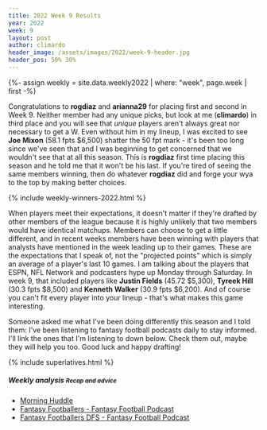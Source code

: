 ```yaml
---
title: 2022 Week 9 Results
year: 2022
week: 9
layout: post
author: climardo
header_image: /assets/images/2022/week-9-header.jpg
header_pos: 50% 30%
---
```

{%- assign weekly = site.data.weekly2022 | where: "week", page.week | first -%}

 Congratulations to **rogdiaz** and **arianna29** for placing first and second in Week 9. Neither member had any unique picks, but look at me (**climardo**) in third place and you will see that _unique_ players aren't always great nor necessary to get a W. Even without him in my lineup, I was excited to see **Joe Mixon** (58.1 fpts $6,500) shatter the 50 fpt mark - it's been too long since we've seen that and I was beginning to get concerned that we wouldn't see that at all this season. This is **rogdiaz** first time placing this season and he told me that it won't be his last. If you're tired of seeing the same members winning, then do whatever **rogdiaz** did and forge your wya to the top by making better choices.

{% include weekly-winners-2022.html %}

When players meet their expectations, it doesn't matter if they're drafted by other members of the league because it is highly unlikely that two members would have identical matchups. Members can choose to get a little different, and in recent weeks members have been winning with players that analysts have mentioned in the week leading up to their games. These are the expectations that I speak of, not the "projected points" which is simply an average of a player's last 10 games. I am talking about the players that ESPN, NFL Network and podcasters hype up Monday through Saturday. In week 9, that included players like **Justin Fields** (45.72 $5,300), **Tyreek Hill** (30.3 fpts $8,500) and **Kenneth Walker** (30.9 fpts $6,200). And of course you can't fit every player into your lineup - that's what makes this game interesting.

Someone asked me what I've been doing differently this season and I told them: I've been listening to fantasy football podcasts daily to stay informed. I'll link the ones that I'm listening to down below. Check them out, maybe they will help you too. Good luck and happy drafting!

{% include superlatives.html %}

##### Weekly analysis <small class="text-muted">Recap and advice</small>
- [Morning Huddle](https://morninghuddle.beehiiv.com/)
- [Fantasy Footballers - Fantasy Football Podcast](https://feeds.megaphone.fm/fantasy-football)
- [Fantasy Footballers DFS - Fantasy Football Podcast](https://feeds.megaphone.fm/dfs-fantasy-football)